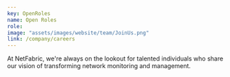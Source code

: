 ```yaml
---
key: OpenRoles
name: Open Roles
role: 
image: "assets/images/website/team/JoinUs.png"
link: /company/careers
---
```


At NetFabric, we're always on the lookout for talented individuals who share our vision of transforming network monitoring and management.